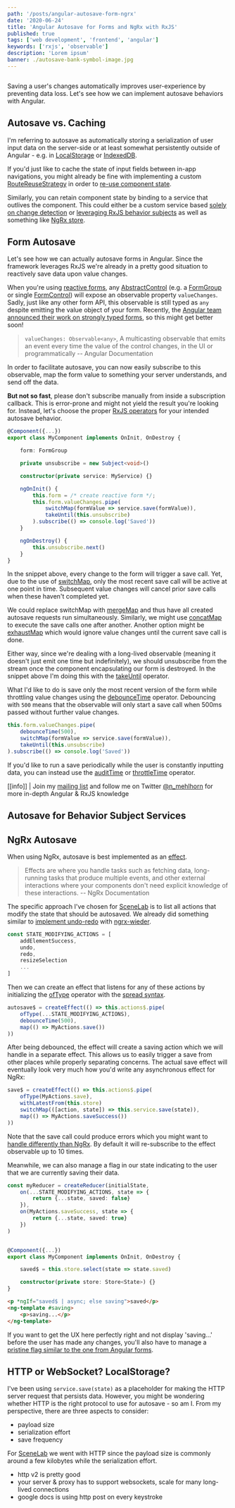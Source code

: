 ```yaml
---
path: '/posts/angular-autosave-form-ngrx'
date: '2020-06-24'
title: 'Angular Autosave for Forms and NgRx with RxJS'
published: true
tags: ['web development', 'frontend', 'angular']
keywords: ['rxjs', 'observable']
description: 'Lorem ipsum'
banner: ./autosave-bank-symbol-image.jpg
---
```


```toc
```

Saving a user's changes automatically improves user-experience by preventing data loss. Let's see how we can implement autosave behaviors with Angular.


## Autosave vs. Caching

I'm referring to autosave as automatically storing a serialization of user input data on the server-side or at least somewhat persistently outside of Angular - e.g. in [LocalStorage](https://developer.mozilla.org/en-US/docs/Web/API/Window/localStorage) or [IndexedDB](https://developer.mozilla.org/en-US/docs/Web/API/IndexedDB_API).

If you'd just like to cache the state of input fields between in-app navigations, you might already be fine with implementing a custom [RouteReuseStrategy](https://angular.io/api/router/RouteReuseStrategy) in order to [re-use component state](https://stackoverflow.com/questions/41280471/how-to-implement-routereusestrategy-shoulddetach-for-specific-routes-in-angular).

Similarly, you can retain component state by binding to a service that outlives the component. This could either be a custom service based [solely on change detection](https://medium.jonasbandi.net/the-most-simple-state-management-solution-for-angular-1d32706e6f1c) or [leveraging RxJS behavior subjects](https://medium.com/@rmcavin/my-favorite-state-management-technique-in-angular-rxjs-behavior-subjects-49f18daa31a7) as well as something like [NgRx store](https://ngrx.io/guide/store).

## Form Autosave

Let's see how we can actually autosave forms in Angular. Since the framework leverages RxJS we're already in a pretty good situation to reactively save data upon value changes.

When you're using [reactive forms](https://angular.io/guide/reactive-forms), any [AbstractControl](https://angular.io/api/forms/AbstractControl) (e.g. a [FormGroup](https://angular.io/api/forms/FormGroup) or single [FormControl](https://angular.io/api/forms/FormControl)) will expose an observable property `valueChanges`. Sadly, just like any other form API, this observable is still typed as `any` despite emitting the value object of your form. Recently, the [Angular team announced their work on strongly typed forms](https://github.com/angular/angular/issues/13721#issuecomment-637698836), so this might get better soon!

> `valueChanges: Observable<any>`, A multicasting observable that emits an event every time the value of the control changes, in the UI or programmatically -- Angular Documentation

In order to facilitate autosave, you can now easily subscribe to this observable, map the form value to something your server understands, and send off the data. 

**But not so fast**, please don't subscribe manually from inside a subscription callback. This is error-prone and might not yield the result you're looking for. Instead, let's choose the proper [RxJS operators](https://rxjs-dev.firebaseapp.com/guide/operators) for your intended autosave behavior.

```typescript
@Component({...})
export class MyComponent implements OnInit, OnDestroy {

    form: FormGroup

    private unsubscribe = new Subject<void>()

    constructor(private service: MyService) {}

    ngOnInit() {
        this.form = /* create reactive form */;
        this.form.valueChanges.pipe(
            switchMap(formValue => service.save(formValue)),
            takeUntil(this.unsubscribe)
        ).subscribe(() => console.log('Saved'))
    }

    ngOnDestroy() {
        this.unsubscribe.next()
    }
}
```

In the snippet above, every change to the form will trigger a save call. Yet, due to the use of [switchMap](https://rxjs-dev.firebaseapp.com/api/operators/switchMap), only the most recent save call will be active at one point in time. Subsequent value changes will cancel prior save calls when these haven't completed yet.

We could replace switchMap with [mergeMap](https://rxjs-dev.firebaseapp.com/api/operators/mergeMap) and thus have all created autosave requests run simultaneously. Similarly, we might use [concatMap](https://rxjs-dev.firebaseapp.com/api/operators/mergeMap) to execute the save calls one after another. Another option might be [exhaustMap](https://www.learnrxjs.io/learn-rxjs/operators/transformation/exhaustmap) which would ignore value changes until the current save call is done.

Either way, since we're dealing with a long-lived observable (meaning it doesn't just emit one time but indefinitely), we should unsubscribe from the stream once the component encapsulating our form is destroyed. In the snippet above I'm doing this with the [takeUntil](https://rxjs-dev.firebaseapp.com/api/operators/debounceTime) operator.

What I'd like to do is save only the most recent version of the form while throttling value changes using the [debounceTime](https://rxjs-dev.firebaseapp.com/api/operators/debounceTime) operator. Debouncing with `500` means that the observable will only start a save call when 500ms passed without further value changes.

```typescript
this.form.valueChanges.pipe(
    debounceTime(500),
    switchMap(formValue => service.save(formValue)),
    takeUntil(this.unsubscribe)
).subscribe(() => console.log('Saved'))
```

If you'd like to run a save periodically while the user is constantly inputting data, you can instead use the [auditTime](https://rxjs.dev/api/operators/auditTime) or [throttleTime](https://www.learnrxjs.io/learn-rxjs/operators/filtering/throttletime) operator.

[[info]]
| Join my [mailing list](https://nils-mehlhorn.de/newsletter) and follow me on Twitter [@n_mehlhorn](https://twitter.com/n_mehlhorn) for more in-depth Angular & RxJS knowledge

## Autosave for Behavior Subject Services

## NgRx Autosave

When using NgRx, autosave is best implemented as an [effect](https://ngrx.io/guide/effects).

>  Effects are where you handle tasks such as fetching data, long-running tasks that produce multiple events, and other external interactions where your components don't need explicit knowledge of these interactions. -- NgRx Documentation

The specific approach I've chosen for [SceneLab](https://scenelab.io) is to list all actions that modify the state that should be autosaved. We already did something similar to [implement undo-redo](https://nils-mehlhorn.de/posts/angular-undo-redo-ngrx-redux) with [ngrx-wieder](https://github.com/nilsmehlhorn/ngrx-wieder).

```typescript
const STATE_MODIFYING_ACTIONS = [
    addElementSuccess,
    undo,
    redo,
    resizeSelection
    ...
]
```

Then we can create an effect that listens for any of these actions by initializing the [ofType](https://ngrx.io/guide/effects/operators#oftype) operator with the [spread syntax](https://developer.mozilla.org/en-US/docs/Web/JavaScript/Reference/Operators/Spread_syntax).

```typescript
autosave$ = createEffect(() => this.actions$.pipe(
    ofType(...STATE_MODIFYING_ACTIONS),
    debounceTime(500),
    map(() => MyActions.save())
))
```

After being debounced, the effect will create a saving action which we will handle in a separate effect. This allows us to easily trigger a save from other places while properly separating concerns. The actual save effect will eventually look very much how you'd write any asynchronous effect for NgRx:

```typescript
save$ = createEffect(() => this.actions$.pipe(
    ofType(MyActions.save),
    withLatestFrom(this.store)
    switchMap(([action, state]) => this.service.save(state)),
    map(() => MyActions.saveSuccess())
))
```

Note that the save call could produce errors which you might want to [handle differently than NgRx](https://ngrx.io/guide/effects/lifecycle#resubscribe-on-error). By default it will re-subscribe to the effect observable up to 10 times.

Meanwhile, we can also manage a flag in our state indicating to the user that we are currently saving their data.

```typescript
const myReducer = createReducer(initialState,
    on(...STATE_MODIFYING_ACTIONS, state => {
        return {...state, saved: false}
    }),
    on(MyActions.saveSuccess, state => {
        return {...state, saved: true}
    })
)
```

```typescript

@Component({...})
export class MyComponent implements OnInit, OnDestroy {

    saved$ = this.store.select(state => state.saved)

    constructor(private store: Store<State>) {}
}
```

```html
<p *ngIf="saved$ | async; else saving">saved</p>
<ng-template #saving>
    <p>saving...</p>
</ng-template>
```

If you want to get the UX here perfectly right and not display 'saving...' before the user has made any changes, you'll also have to manage a [pristine flag similar to the one from Angular forms](https://angular.io/api/forms/AbstractControl#pristine).


## HTTP or WebSocket? LocalStorage?

I've been using `service.save(state)` as a placeholder for making the HTTP server request that persists data. However, you might be wondering whether HTTP is the right protocol to use for autosave - so am I. From my perspective, there are three aspects to consider:

- payload size
- serialization effort
- save frequency

For [SceneLab](https://scenelab.io) we went with HTTP since the payload size is commonly around a few kilobytes while the serialization effort.

- http v2 is pretty good
- your server & proxy has to support websockets, scale for many long-lived connections
- google docs is using http post on every keystroke
